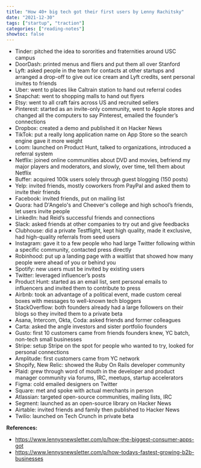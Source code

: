```yaml
---
title: "How 40+ big tech got their first users by Lenny Rachitsky"
date: "2021-12-30"
tags: ["startup", "traction"]
categories: ["reading-notes"]
showtoc: false
---
```



- Tinder: pitched the idea to sororities and fraternities around USC campus
- DoorDash: printed menus and fliers and put them all over Stanford
- Lyft: asked people in the team for contacts at other startups and arranged a drop-off to give out ice cream and Lyft credits, sent personal invites to friends
- Uber: went to places like Caltrain station to hand out referral codes
- Snapchat: went to shopping malls to hand out flyers
- Etsy: went to all craft fairs across US and recruited sellers
- Pinterest: started as an invite-only community, went to Apple stores and changed all the computers to say Pinterest, emailed the founder’s connections
- Dropbox: created a demo and published it on Hacker News
- TikTok: put a really long application name on App Store so the search engine gave it more weight
- Loom: launched on Product Hunt, talked to organizations, introduced a referral system
- Netflix: joined online communities about DVD and movies, befriend my major players and moderators, and slowly, over time, tell them about Netflix
- Buffer: acquired 100k users solely through guest blogging (150 posts)
- Yelp: invited friends, mostly coworkers from PayPal and asked them to invite their friends
- Facebook: invited friends, put on mailing list
- Quora: had D'Angelo's and Cheever's college and high school’s friends, let users invite people
- LinkedIn: had Reid’s successful friends and connections
- Slack: asked friends at other companies to try out and give feedbacks
- Clubhouse: did a private Testflight, kept high quality, made it exclusive, had high-quality referrals from seed users
- Instagram: gave it to a few people who had large Twitter following within a specific community, contacted press directly
- Robinhood: put up a landing page with a waitlist that showed how many people were ahead of you or behind you
- Spotify: new users must be invited by existing users
- Twitter: leveraged influencer’s posts
- Product Hunt: started as an email list, sent personal emails to influencers and invited them to contribute to press
- Airbnb: took an advantage of a political event, made custom cereal boxes with messages to well-known tech bloggers
- StackOverflow: both founders already had a large followers on their blogs so they invited them to a private beta
- Asana, Intercom, Okta, Coda: asked friends and former colleagues
- Carta: asked the angle investors and sister portfolio founders
- Gusto: first 10 customers came from friends founders knew, YC batch, non-tech small businesses
- Stripe: setup Stripe on the spot for people who wanted to try, looked for personal connections
- Amplitude: first customers came from YC network
- Shopify, New Relic: showed the Ruby On Rails developer community
- Plaid: grew through word of mouth in the developer and product manager community via forums, IRC, meetups, startup accelerators
- Figma: cold emailed designers on Twitter
- Square: met and spoke with actual merchants in person
- Atlassian: targeted open-source communities, mailing lists, IRC
- Segment: launched as an open-source library on Hacker News
- Airtable: invited friends and family then published to Hacker News
- Twilio: launched on Tech Crunch in private beta


**References:**
- <https://www.lennysnewsletter.com/p/how-the-biggest-consumer-apps-got>
- <https://www.lennysnewsletter.com/p/how-todays-fastest-growing-b2b-businesses>
